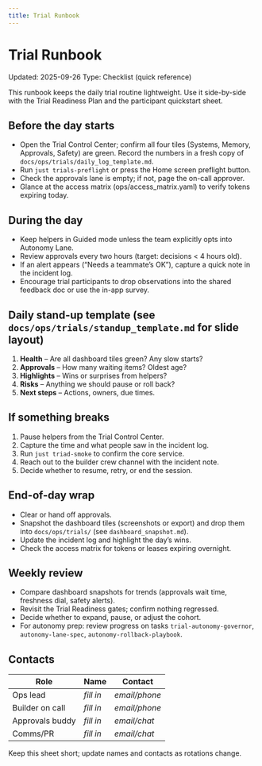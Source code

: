```yaml
---
title: Trial Runbook
---
```


# Trial Runbook

Updated: 2025-09-26
Type: Checklist (quick reference)

This runbook keeps the daily trial routine lightweight. Use it side-by-side with the Trial Readiness Plan and the participant quickstart sheet.

## Before the day starts

- Open the Trial Control Center; confirm all four tiles (Systems, Memory, Approvals, Safety) are green.  Record the numbers in a fresh copy of `docs/ops/trials/daily_log_template.md`.
- Run `just trials-preflight` or press the Home screen preflight button.
- Check the approvals lane is empty; if not, page the on-call approver.
- Glance at the access matrix (ops/access_matrix.yaml) to verify tokens expiring today.

## During the day

- Keep helpers in Guided mode unless the team explicitly opts into Autonomy Lane.
- Review approvals every two hours (target: decisions < 4 hours old).
- If an alert appears (“Needs a teammate’s OK”), capture a quick note in the incident log.
- Encourage trial participants to drop observations into the shared feedback doc or use the in-app survey.

## Daily stand-up template (see `docs/ops/trials/standup_template.md` for slide layout)

1. **Health** – Are all dashboard tiles green? Any slow starts?
2. **Approvals** – How many waiting items? Oldest age?
3. **Highlights** – Wins or surprises from helpers?
4. **Risks** – Anything we should pause or roll back?
5. **Next steps** – Actions, owners, due times.

## If something breaks

1. Pause helpers from the Trial Control Center.
2. Capture the time and what people saw in the incident log.
3. Run `just triad-smoke` to confirm the core service.
4. Reach out to the builder crew channel with the incident note.
5. Decide whether to resume, retry, or end the session.

## End-of-day wrap

- Clear or hand off approvals.
- Snapshot the dashboard tiles (screenshots or export) and drop them into `docs/ops/trials/` (see `dashboard_snapshot.md`).
- Update the incident log and highlight the day’s wins.
- Check the access matrix for tokens or leases expiring overnight.

## Weekly review

- Compare dashboard snapshots for trends (approvals wait time, freshness dial, safety alerts).
- Revisit the Trial Readiness gates; confirm nothing regressed.
- Decide whether to expand, pause, or adjust the cohort.
- For autonomy prep: review progress on tasks `trial-autonomy-governor`, `autonomy-lane-spec`, `autonomy-rollback-playbook`.

## Contacts

| Role | Name | Contact |
| ---- | ---- | ------- |
| Ops lead | _fill in_ | _email/phone_ |
| Builder on call | _fill in_ | _email/phone_ |
| Approvals buddy | _fill in_ | _email/chat_ |
| Comms/PR | _fill in_ | _email/chat_ |

Keep this sheet short; update names and contacts as rotations change.
